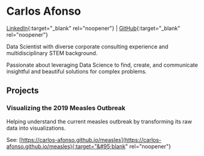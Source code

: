 # Carlos Afonso

[LinkedIn](https://www.linkedin.com/in/carlos-afonso-w){:target="&#95;blank" rel="noopener"} | [GitHub](https://github.com/carlos-afonso){:target="&#95;blank" rel="noopener"}

Data Scientist with diverse corporate consulting experience and multidisciplinary STEM background.

Passionate about leveraging Data Science to find, create, and communicate insightful and beautiful solutions for complex problems.

## Projects

### Visualizing the 2019 Measles Outbreak

Helping understand the current measles outbreak by transforming its raw data into visualizations.

See: [https://carlos-afonso.github.io/measles](https://carlos-afonso.github.io/measles){:target="&#95;blank" rel="noopener"}
